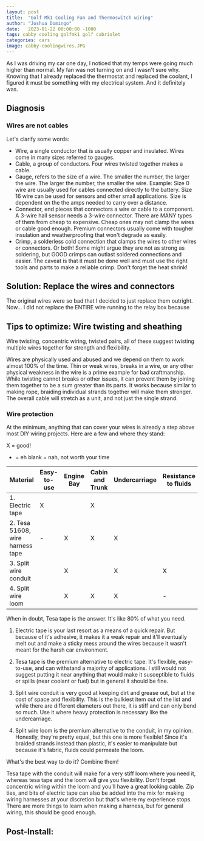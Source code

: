 ```yaml
---
layout: post
title:  "Golf Mk1 Cooling Fan and Thermoswitch wiring"
author: "Joshua Domingo"
date:   2023-01-22 00:00:00 -1000
tags: cabby cooling golfmk1 golf cabriolet 
categories: cars
image: cabby-coolingwires.JPG
---
```

As I was driving my car one day, I noticed that my temps were going much higher than normal. My fan was not turning on and I wasn't sure why. Knowing that I already replaced the thermostat and replaced the coolant, I figured it must be something with my electrical system. And it definitely was.

## Diagnosis

### Wires are not cables

Let's clarify some words:
- Wire, a single conductor that is usually copper and insulated. Wires come in many sizes referred to gauges. 
- Cable, a group of conductors. Four wires twisted together makes a cable.
- Gauge, refers to the size of a wire. The smaller the number, the larger the wire. The larger the number, the smaller the wire. Example: Size 0 wire are usually used for cables connected directly to the battery. Size 16 wire can be used for sensors and other small applications. Size is dependent on the the amps needed to carry over a distance.
- Connector, end pieces that connectors a wire or cable to a component. A 3-wire hall sensor needs a 3-wire connector. There are MANY types of them from cheap to expensive. Cheap ones may not clamp the wires or cable good enough. Premium connectors usually come with tougher insulation and weatherproofing that won't degrade as easily.
- Crimp, a solderless cold connection that clamps the wires to other wires or connectors. Or both! Some might argue they are not as strong as soldering, but GOOD crimps can outlast soldered connections and easier. The caveat is that it must be done well and must use the right tools and parts to make a reliable crimp. Don't forget the heat shrink!

## Solution: Replace the wires and connectors

The original wires were so bad that I decided to just replace them outright. Now... I did not replace the ENTIRE wire running to the relay box because 

## Tips to optimize: Wire twisting and sheathing

Wire twisting, concentric wiring, twisted pairs, all of these suggest twisting multiple wires together for strength and flexibility.

Wires are physically used and abused and we depend on them to work almost 100% of the time. Thin or weak wires, breaks in a wire, or any other physical weakness in the wire is a prime example for bad craftmanship. While twisting cannot breaks or other issues, it can prevent them by joining them together to be a sum greater than its parts. It works because similar to making rope, braiding individual strands together will make them stronger. The overall cable  will stretch as a unit, and not just the single strand.

### Wire protection

At the minimum, anything that can cover your wires is already a step above most DIY wiring projects. Here are a few and where they stand:

X = good!
- = eh
blank = nah, not worth your time

| Material                      | Easy-to-use | Engine Bay | Cabin and Trunk | Undercarriage | Resistance to fluids |
| ----------------------------- | ----------- | ---------- | --------------- | ------------- | -------------------- |
|1. Electric tape                 | X           |            | X               |               |                      |
|2. Tesa 51608, wire harness tape | -           | X          | X               | X             |                      |
|3. Split wire conduit            |             | X          |                 | X             | X                    |
|4. Split wire loom               |             | X          | X               | X             | -                    |

When in doubt, Tesa tape is the answer. It's like 80% of what you need.

1. Electric tape is your last resort as a means of a quick repair. But because of it's adhesive, it makes it a weak repair and it'll eventually melt out and make a sticky mess around the wires because it wasn't meant for the harsh car environment.

2. Tesa tape is the premium alternative to electric tape. It's flexible, easy-to-use, and can withstand a majority of applications. I still would not suggest putting it near anything that would make it susceptible to fluids or spills (near coolant or fuel) but in general it should be fine. 

3. Split wire conduit is very good at keeping dirt and grease out, but at the cost of space and flexibility. This is the bulkiest item out of the list and while there are different diameters out there, it is stiff and can only bend so much. Use it where heavy protection is necessary like the undercarriage.

4. Split wire loom is the premium alternative to the conduit, in my opinion. Honestly, they're pretty equal, but this one is more flexible! Since it's braided strands instead than plastic, it's easier to manipulate but because it's fabric, fluids could permeate the loom.  

What's the best way to do it? Combine them!

Tesa tape with the conduit will make for a very stiff loom where you need it, whereas tesa tape and the loom will give you flexibility. Don't forget concentric wiring within the loom and you'll have a great looking cable. Zip ties, and bits of electric tape can also be added into the mix for making wiring harnesses at your discretion but that's where my experience stops. There are more things to learn when making a harness, but for general wiring, this should be good enough.


## Post-Install: 